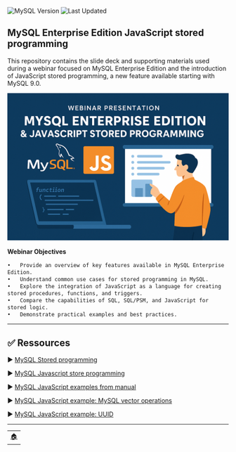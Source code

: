 ![MySQL Version](https://img.shields.io/badge/MySQL-9.2-blue)
![Last Updated](https://img.shields.io/badge/last%20update-May%202025-yellow)

##  MySQL Enterprise Edition JavaScript stored programming

This repository contains the slide deck and supporting materials used during a webinar focused on MySQL Enterprise Edition and the introduction of JavaScript stored programming, a new feature available starting with MySQL 9.0.

![JS](imgs/webjs.png)

**Webinar Objectives**

	•	Provide an overview of key features available in MySQL Enterprise Edition.
	•	Understand common use cases for stored programming in MySQL.
	•	Explore the integration of JavaScript as a language for creating stored procedures, functions, and triggers.
	•	Compare the capabilities of SQL, SQL/PSM, and JavaScript for stored logic.
	•	Demonstrate practical examples and best practices.

---
## ✅ Ressources


▶️ [MySQL Stored programming](https://dev.mysql.com/doc/refman/9.3/en/stored-objects.html )

▶️ [MySQL Javascript store programming](https://dev.mysql.com/doc/refman/9.3/en/stored-routines-js.html)

▶️ [MySQL JavaScript examples from manual](https://dev.mysql.com/doc/refman/9.3/en/srjs-examples.html)

▶️ [MySQL JavaScript example: MySQL vector operations](https://lefred.be/content/mysql-vector-datatype-create-your-operations-part-1/)

▶️ [MySQL JavaScript example: UUID](https://blogs.oracle.com/mysql/post/javascript-support-in-mysql-the-uuid-example)



---
<table>
<tr style="border: 0px transparent">
	<td style="border: 0px transparent"><a href="../README.md" title="home">🏠</a></td>
</tr>
</tr>

</table>

